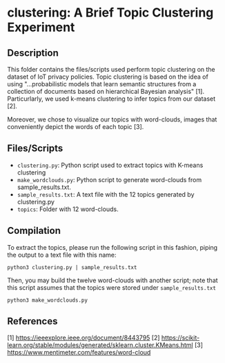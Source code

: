 # clustering: A Brief Topic Clustering Experiment

## Description

This folder contains the files/scripts used perform topic clustering on the dataset of IoT privacy policies.
Topic clustering is based on the idea of using "...probabilistic models that learn semantic structures from 
a collection of documents based on hierarchical Bayesian analysis" [1]. Particurlarly, we used k-means clustering
to infer topics from our dataset [2].

Moreover, we chose to visualize our topics with word-clouds, images that conveniently depict the words of each
topic [3].

## Files/Scripts

* `clustering.py`: Python script used to extract topics with K-means clustering
* `make_wordclouds.py`: Python script to generate word-clouds from sample_results.txt.
* `sample_results.txt`: A text file with the 12 topics generated by clustering.py
* `topics`: Folder with 12 word-clouds.

## Compilation

To extract the topics, please run the following script in this fashion, piping the output to a text file with this
name:

    python3 clustering.py | sample_results.txt

Then, you may build the twelve word-clouds with another script; note that this script assumes that the topics were
stored under `sample_results.txt`

    python3 make_wordclouds.py

## References

[1] https://ieeexplore.ieee.org/document/8443795
[2] https://scikit-learn.org/stable/modules/generated/sklearn.cluster.KMeans.html
[3] https://www.mentimeter.com/features/word-cloud
